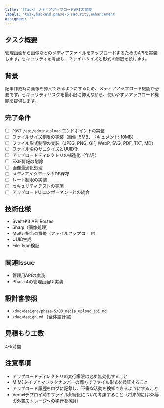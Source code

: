 ```yaml
---
title: '[Task] メディアアップロードAPIの実装'
labels: 'task,backend,phase-5,security,enhancement'
assignees: ''
---
```


## タスク概要

管理画面から画像などのメディアファイルをアップロードするためのAPIを実装します。セキュリティを考慮し、ファイルサイズと形式の制限を設けます。

## 背景

記事作成時に画像を挿入できるようにするため、メディアアップロード機能が必要です。セキュリティリスクを最小限に抑えながら、使いやすいアップロード機能を提供します。

## 完了条件

- [ ] `POST /api/admin/upload` エンドポイントの実装
- [ ] ファイルサイズ制限の実装（画像: 5MB、ドキュメント: 10MB）
- [ ] ファイル形式制限の実装（JPEG, PNG, GIF, WebP, SVG, PDF, TXT, MD）
- [ ] ファイル名のサニタイズとUUID化
- [ ] アップロードディレクトリの構造化（年/月）
- [ ] EXIF情報の削除
- [ ] 画像最適化処理
- [ ] メディアメタデータのDB保存
- [ ] レート制限の実装
- [ ] セキュリティテストの実施
- [ ] アップロードUIコンポーネントとの統合

## 技術仕様

- SvelteKit API Routes
- Sharp（画像処理）
- Multer相当の機能（ファイルアップロード）
- UUID生成
- File Type検証

## 関連Issue

- 管理用APIの実装
- Phase 4の管理画面UI実装

## 設計書参照

- `/doc/designs/phase-5/03_media_upload_api.md`
- `/doc/design.md` （全体設計書）

## 見積もり工数

4-5時間

## 注意事項

- アップロードディレクトリの実行権限は必ず無効化すること
- MIMEタイプとマジックナンバーの両方でファイル形式を検証すること
- アップロード履歴をログに記録し、不審な活動を検知できるようにすること
- Vercelデプロイ時のファイル永続化について考慮すること（将来的にはS3等の外部ストレージへの移行を検討）
